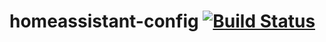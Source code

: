 # homeassistant-config [![Build Status](https://travis-ci.org/nils-z/homeassistant-config.svg?branch=master)](https://travis-ci.org/nils-z/homeassistant-config)
